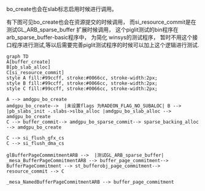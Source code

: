 

bo_create也会在slab标志启用时候进行调用。

有下图可见bo_create也会在资源提交的时候调用， 而si_resource_commit是在测试GL_ARB_sparse_buffer 扩展时候调用， 这个piglit测试的bin程序在arb_sparse_buffer-basic程序中， 为简化 winsys的测试程序， 暂时不用这个接口程序进行测试,等以后需要完善piglit测试程序的时候可以加上这个逻辑进行测试.  
``` mermaid 
graph TD
A[buffer_create]
B[pb_slab_alloc]
C[si_resource_commit]
style A fill:#99ccff, stroke:#0066cc, stroke-width:2px;
style B fill:#99ccff, stroke:#0066cc, stroke-width:2px;
style C fill:#99ccff, stroke:#0066cc, stroke-width:2px;

A --> amdgpu_bo_create
amdgpu_bo_create-->  |未设置flags 为RADEON_FLAG_NO_SUBALOC| B --> |pb_slabs_init -.slabs->slba_alloc |amdgpu_bo_slab_alloc --> amdgpu_bo_create
C --> buffer_commit--> amdgpu_bo_sparse_commit--> sparse_backing_alloc --> amdgpu_bo_create

C --> si_flush_gfx_cs
C --> si_flush_dma_cs

glBufferPageCommmitmentARB -->  |测试GL_ARB_sparse_buffer| _mesa_BufferPageCommitmentARB --> buffer_page_commitment--> BufferPageCommitment --> st_bufferobj_page_commitment--> resource_commit --> C

_mesa_NamedBufferPageCommitmentARB --> buffer_page_commitment
```




